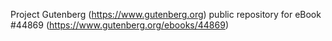 Project Gutenberg (https://www.gutenberg.org) public repository for eBook #44869 (https://www.gutenberg.org/ebooks/44869)
